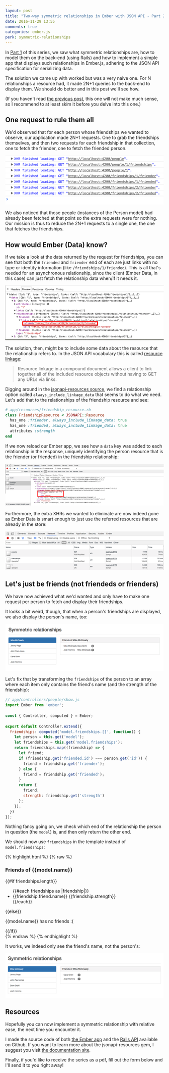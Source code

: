 ```yaml
---
layout: post
title: "Two-way symmetric relationships in Ember with JSON API - Part 2"
date: 2016-11-29 13:55
comments: true
categories: ember.js
perk: symmetric-relationships
---
```


In [Part 1][1] of this series, we saw what symmetric relationships are, how to
model them on the back-end (using Rails) and how to implement a simple app that
displays such relationships in Ember.js, adhering to the JSON API specification
for serializing data.

The solution we came up with worked but was a very naive one. For N relationships
a resource had, it made 2N+1 queries to the back-end to display them. We should
do better and in this post we'll see how.

(If you haven't read [the previous post][1], this one will not make much sense,
so I recommend to at least skim it before you delve into this one.)

## One request to rule them all

We'd observed that for each person whose friendships we wanted to observe, our
application made 2N+1 requests. One to grab the friendships themselves, and then
two requests for each friendship in that collection, one to fetch the
friender, one to fetch the friended person.

![Too many XHRs](/images/posts/symmetric-relationships/too-many-xhrs.png)

We also noticed that those people (instances of the Person model) had already
been fetched at that point so the extra requests were for nothing. Our mission
is thus to reduce the 2N+1 requests to a single one, the one that fetches the
friendships.

## How would Ember (Data) know?

If we take a look at the data returned by the request for friendships, you can
see that both the `friended` and `friender` end of each are just links with no
type or identity information (like `/friendships/1/friended`). This is all
that's needed for an asynchronous relationship, since the client (Ember Data, in
this case) can just fetch the relationship data when/if it needs it.

![No linkage data](/images/posts/symmetric-relationships/relationship-without-resource-linkage-data.png)

The solution, then, might be to include some data about the resource that the
relationship refers to. In the JSON API vocabulary this is called [resource
linkage][2]:

<blockquote>
Resource linkage in a compound document allows a client to link together all
of the included resource objects without having to GET any URLs via links.
</blockquote>

Digging around in the [jsonapi-resources source][3], we find a relationship
option called `always_include_linkage_data` that seems to do what we need. Let's
add that to the relationships of the friendship resource and see:

```ruby
# app/resources/friendship_resource.rb
class FriendshipResource < JSONAPI::Resource
  has_one :friender, always_include_linkage_data: true
  has_one :friended, always_include_linkage_data: true
  attributes :strength
end
```

If we now reload our Ember app, we see how a `data` key was added to each
relationship in the response, uniquely identifying the person resource that is
the friender (or friended) in the friendship relationship:

![Relationship with linkage data](/images/posts/symmetric-relationships/relationship-with-resource-linkage-data.png)

Furthermore, the extra XHRs we wanted to eliminate are now indeed gone as Ember
Data is smart enough to just use the referred resources that are already in the
store:

![Just the XHRs we need](/images/posts/symmetric-relationships/no-useless-xhrs.png)

## Let's just be friends (not friendeds or frienders)

We have now achieved what we'd wanted and only have to make one request per
person to fetch and display their friendships.

It looks a bit weird, though, that when a person's friendships are displayed, we
also display the person's name, too:

![Mike McCready's friendships - Part 1](/images/posts/symmetric-relationships/friendships-step-1.png)

Let's fix that by transforming the `friendships` of the person to an array where
each item only contains the friend's name (and the strength of the friendship):

```js
// app/controllers/people/show.js
import Ember from 'ember';

const { Controller, computed } = Ember;

export default Controller.extend({
  friendships: computed('model.friendships.[]', function() {
    let person = this.get('model');
    let friendships = this.get('model.friendships');
    return friendships.map((friendship) => {
      let friend;
      if (friendship.get('friended.id') === person.get('id')) {
        friend = friendship.get('friender');
      } else {
        friend = friendship.get('friended');
      }
      return {
        friend,
        strength: friendship.get('strength')
      };
    });
  })
});
```

Nothing fancy going on, we check which end of the relationship the person in
question (the `model`) is, and then only return the other end.

We should now use `friendships` in the template instead of `model.friendships`:

{% highlight html %}
{% raw %}
<div class="panel panel-default">
  <div class="panel-heading">
    <h3 class="panel-title">Friends of {{model.name}}</h3>
  </div>
  <div class="panel-body">
    {{#if friendships.length}}
      <ul class="friend-list">
        {{#each friendships as |friendship|}}
          <li class="friend-list-item">
            <span class="name">{{friendship.friend.name}}</span>
            <span class="badge">{{friendship.strength}}</span>
          </li>
        {{/each}}
      </ul>
    {{else}}
      <div class="empty-list">
        <p class="empty-message">{{model.name}} has no friends :(</p>
      </div>
    {{/if}}
  </div>
</div>
{% endraw %}
{% endhighlight %}

It works, we indeed only see the friend's name, not the person's:

![Relationship with linkage data](/images/posts/symmetric-relationships/only-friend-name.png)

## Resources

Hopefully you can now implement a symmetric relationship with relative
ease, the next time you encounter it.

I made the source code of both [the Ember app][4] and the [Rails API][5]
available on Github. If you want to learn more about the jsonapi-resources gem,
I suggest you visit [the documentation site][7].

Finally, if you'd like to receive the series as a pdf, fill out the form below
and I'll send it to you right away!

[1]: /2016/11/17/two-way-symmetric-relationships-in-ember-with-jsonapi-part-1.html
[2]: http://jsonapi.org/format/#document-resource-object-linkage
[3]: https://github.com/cerebris/jsonapi-resources
[4]: https://github.com/balinterdi/ember-two-way-symmetric-relationships
[5]: https://github.com/balinterdi/two-way-symmetric-relationships-api
[6]: http://jsonapi.org/
[7]: http://jsonapi-resources.com/

